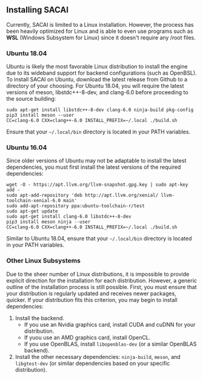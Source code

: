 ## Installing SACAI
Currently, SACAI is limited to a Linux installation. However, the process has been heavily optimized for Linux and is able to even use programs such as **WSL** (Windows Subsystem for Linux) since it doesn't require any /root files. 

### Ubuntu 18.04
Ubuntu is likely the most favorable Linux distribution to install the engine due to its wideband support for backend configurations (such as OpenBSL). To install SACAI on Ubuntu, download the latest release from Github to a directory of your choosing. For Ubuntu 18.04, you will require the latest versions of meson, libstdc++-8-dev, and clang-6.0 before proceeding to the source building:
```
sudo apt-get install libstdc++-8-dev clang-6.0 ninja-build pkg-config
pip3 install meson --user
CC=clang-6.0 CXX=clang++-6.0 INSTALL_PREFIX=~/.local ./build.sh
```
Ensure that your `~/.local/bin` directory is located in your PATH variables. 

### Ubuntu 16.04
Since older versions of Ubuntu may not be adaptable to install the latest dependencies, you must first install the latest versions of the required dependencies:
```
wget -O - https://apt.llvm.org/llvm-snapshot.gpg.key | sudo apt-key add -
sudo apt-add-repository 'deb http://apt.llvm.org/xenial/ llvm-toolchain-xenial-6.0 main'
sudo add-apt-repository ppa:ubuntu-toolchain-r/test
sudo apt-get update
sudo apt-get install clang-6.0 libstdc++-8-dev
pip3 install meson ninja --user
CC=clang-6.0 CXX=clang++-6.0 INSTALL_PREFIX=~/.local ./build.sh
```
Similar to Ubuntu 18.04, ensure that your `~/.local/bin` directory is located in your PATH variables.

### Other Linux Subsystems
Due to the sheer number of Linux distributions, it is impossible to provide explicit direction for the installation for each distribution. However, a generic outline of the installation process is still possible.
First, you must ensure that your distribution is regularly updated and receives newer packages, quicker. If your distribution fits this criterion, you may begin to install dependencies:
1. Install the backend.
    - If you use an Nvidia graphics card, install CUDA and cuDNN for your distribution. 
    - If yuou use an AMD graphics card, install OpenCL. 
    - If you use OpenBLAS, install `libopenblas-dev` (or a similar OpenBLAS backend).
2. Install the other necessary dependencies: `ninja-build`, `meson`, and `libgtest-dev` (or similar dependencies based on your specific distribution).


